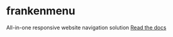 # frankenmenu
All-in-one responsive website navigation solution
[Read the docs](https://karmabunny.github.io/frankenmenu/)</a>